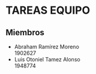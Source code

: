 TAREAS EQUIPO
=============

Miembros
--------
* Abraham Ramírez Moreno  
 1902627
* Luis Otoniel Tamez Alonso  
 1948774

 